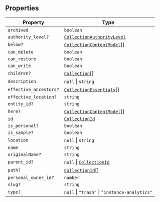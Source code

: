 ## Properties

| Property | Type |
| ------ | ------ |
| <a id="archived"></a> `archived` | `boolean` |
| <a id="authority_level"></a> `authority_level?` | [`CollectionAuthorityLevel`](../type-aliases/CollectionAuthorityLevel.md) |
| <a id="below"></a> `below?` | [`CollectionContentModel`](../type-aliases/CollectionContentModel.md)[] |
| <a id="can_delete"></a> `can_delete` | `boolean` |
| <a id="can_restore"></a> `can_restore` | `boolean` |
| <a id="can_write"></a> `can_write` | `boolean` |
| <a id="children"></a> `children?` | [`Collection`](Collection.md)[] |
| <a id="description"></a> `description` | `null` \| `string` |
| <a id="effective_ancestors"></a> `effective_ancestors?` | [`CollectionEssentials`](../type-aliases/CollectionEssentials.md)[] |
| <a id="effective_location"></a> `effective_location?` | `string` |
| <a id="entity_id"></a> `entity_id?` | `string` |
| <a id="here"></a> `here?` | [`CollectionContentModel`](../type-aliases/CollectionContentModel.md)[] |
| <a id="id"></a> `id` | [`CollectionId`](../type-aliases/CollectionId.md) |
| <a id="is_personal"></a> `is_personal?` | `boolean` |
| <a id="is_sample"></a> `is_sample?` | `boolean` |
| <a id="location"></a> `location` | `null` \| `string` |
| <a id="name"></a> `name` | `string` |
| <a id="originalname"></a> `originalName?` | `string` |
| <a id="parent_id"></a> `parent_id?` | `null` \| [`CollectionId`](../type-aliases/CollectionId.md) |
| <a id="path"></a> `path?` | [`CollectionId`](../type-aliases/CollectionId.md)[] |
| <a id="personal_owner_id"></a> `personal_owner_id?` | `number` |
| <a id="slug"></a> `slug?` | `string` |
| <a id="type"></a> `type?` | `null` \| `"trash"` \| `"instance-analytics"` |
